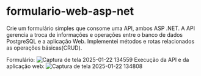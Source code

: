 # formulario-web-asp-net
Crie um formulário simples que consome uma API, ambos ASP .NET. A API gerencia a troca de informações e operações entre o banco de dados PostgreSQL e a aplicação Web. Implementei métodos e rotas relacionados as operações básicas(CRUD).

Formulário:
![Captura de tela 2025-01-22 134559](https://github.com/user-attachments/assets/ab56d0ae-d036-46ac-bd21-3e320bad439d)
Execução da API e da aplicação web:
![Captura de tela 2025-01-22 134808](https://github.com/user-attachments/assets/a249a4a4-7170-478b-a6b0-8f9c7be184c3)
